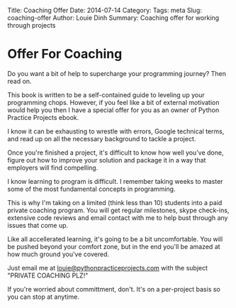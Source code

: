 Title: Coaching Offer
Date: 2014-07-14
Category: 
Tags: meta
Slug: coaching-offer
Author: Louie Dinh
Summary: Coaching offer for working through projects

Offer For Coaching
==================

Do you want a bit of help to supercharge your programming journey? Then read on.

This book is written to be a self-contained guide to leveling up your programming chops. However, if you feel like a bit of external
motivation would help you then I have a special offer for you as an owner of Python Practice Projects ebook.

I know it can be exhausting to wrestle with errors, Google technical terms, and read up on all the necessary background to tackle
a project. 

Once you're finished a project, it's difficult to know how well you've done, figure out how to improve your solution and package it in a way that 
employers will find compelling.

I know learning to program is difficult. I remember taking weeks to master some of the most fundamental concepts in programming. 

This is why I'm taking on a limited (think less than 10) students into a paid private coaching program. You will get regular milestones, skype check-ins, extensive code reviews and  email contact
with me to help bust through any issues that come up.

Like all accellerated learning, it's going to be a bit uncomfortable. You will be pushed beyond your comfort zone, but in the end you'll be amazed at how much ground you've covered. 

Just email me at louie@pythonpracticeprojects.com with the subject "PRIVATE COACHING PLZ!"

If you're worried about committment, don't. It's on a per-project basis so you can stop at anytime.






